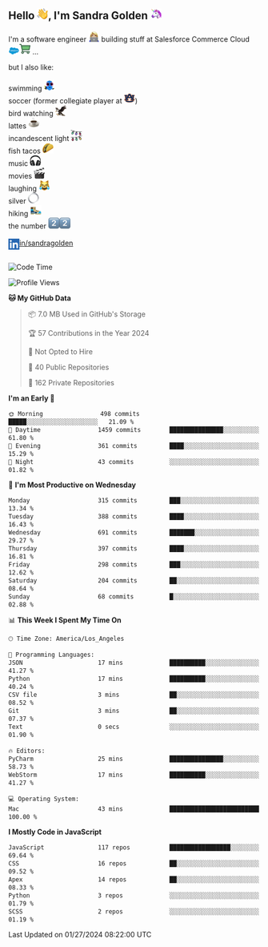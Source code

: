 ## Hello <img src="./static/emoji/wave.png" width="22" />, I'm Sandra Golden <img src="./static/emoji/unicorn-face.png" width="22" />

I'm a software engineer <img src="./static/emoji/female-technologist.png" width="22" /> building stuff at Salesforce Commerce Cloud <img src="./static/emoji/salesforce.png" width="22" /><img src="./static/emoji/commerce-cloud.png" width="22" />&nbsp;...

but I also like:<br/><br/>
swimming <img alt="swimming" src="./static/emoji/keep-swimming.png" width="22" /><br/>
soccer  (former collegiate player at <img src="./static/emoji/auburn.png" width="22" />)<br/>
bird watching <img src="./static/emoji/eagle.png" width="22" /><br/>
lattes <img src="./static/emoji/coffee.png" width="22" /><br/>
incandescent light <img src="./static/emoji/lights.png" width="22" /><br/>
fish tacos <img src="./static/emoji/taco.png" width="22" /><br/>
music <img src="./static/emoji/headphones.png" width="22" /><br/>
movies <img src="./static/emoji/movie-clapper.png" width="22" /><br/>
laughing <img src="./static/emoji/joy-cat.png" width="22" /><br/>
silver <img src="./static/emoji/silver-hoop.png" width="22" /><br/>
hiking <img src="./static/emoji/hiker.png" width="22" /><br/>
the number <img src="./static/emoji/two.png" width="22" /><img src="./static/emoji/two.png" width="22" />
<br/><br/>
<img align="left" alt="Sandra Golden | LinkedIn" width="22px" src="./static/emoji/linkedin.png" /> <a href="https://www.linkedin.com/in/sandragolden/">in/sandragolden</a>
<br/><br/>
<!--START_SECTION:waka-->
![Code Time](http://img.shields.io/badge/Code%20Time-106%20hrs%2010%20mins-blue)

![Profile Views](http://img.shields.io/badge/Profile%20Views-11-blue)

**🐱 My GitHub Data** 

> 📦 7.0 MB Used in GitHub's Storage 
 > 
> 🏆 57 Contributions in the Year 2024
 > 
> 🚫 Not Opted to Hire
 > 
> 📜 40 Public Repositories 
 > 
> 🔑 162 Private Repositories 
 > 
**I'm an Early 🐤** 

```text
🌞 Morning                498 commits         █████░░░░░░░░░░░░░░░░░░░░   21.09 % 
🌆 Daytime                1459 commits        ███████████████░░░░░░░░░░   61.80 % 
🌃 Evening                361 commits         ████░░░░░░░░░░░░░░░░░░░░░   15.29 % 
🌙 Night                  43 commits          ░░░░░░░░░░░░░░░░░░░░░░░░░   01.82 % 
```
📅 **I'm Most Productive on Wednesday** 

```text
Monday                   315 commits         ███░░░░░░░░░░░░░░░░░░░░░░   13.34 % 
Tuesday                  388 commits         ████░░░░░░░░░░░░░░░░░░░░░   16.43 % 
Wednesday                691 commits         ███████░░░░░░░░░░░░░░░░░░   29.27 % 
Thursday                 397 commits         ████░░░░░░░░░░░░░░░░░░░░░   16.81 % 
Friday                   298 commits         ███░░░░░░░░░░░░░░░░░░░░░░   12.62 % 
Saturday                 204 commits         ██░░░░░░░░░░░░░░░░░░░░░░░   08.64 % 
Sunday                   68 commits          █░░░░░░░░░░░░░░░░░░░░░░░░   02.88 % 
```


📊 **This Week I Spent My Time On** 

```text
🕑︎ Time Zone: America/Los_Angeles

💬 Programming Languages: 
JSON                     17 mins             ██████████░░░░░░░░░░░░░░░   41.27 % 
Python                   17 mins             ██████████░░░░░░░░░░░░░░░   40.24 % 
CSV file                 3 mins              ██░░░░░░░░░░░░░░░░░░░░░░░   08.52 % 
Git                      3 mins              ██░░░░░░░░░░░░░░░░░░░░░░░   07.37 % 
Text                     0 secs              ░░░░░░░░░░░░░░░░░░░░░░░░░   01.90 % 

🔥 Editors: 
PyCharm                  25 mins             ███████████████░░░░░░░░░░   58.73 % 
WebStorm                 17 mins             ██████████░░░░░░░░░░░░░░░   41.27 % 

💻 Operating System: 
Mac                      43 mins             █████████████████████████   100.00 % 
```

**I Mostly Code in JavaScript** 

```text
JavaScript               117 repos           █████████████████░░░░░░░░   69.64 % 
CSS                      16 repos            ██░░░░░░░░░░░░░░░░░░░░░░░   09.52 % 
Apex                     14 repos            ██░░░░░░░░░░░░░░░░░░░░░░░   08.33 % 
Python                   3 repos             ░░░░░░░░░░░░░░░░░░░░░░░░░   01.79 % 
SCSS                     2 repos             ░░░░░░░░░░░░░░░░░░░░░░░░░   01.19 % 
```




 Last Updated on 01/27/2024 08:22:00 UTC
<!--END_SECTION:waka-->
